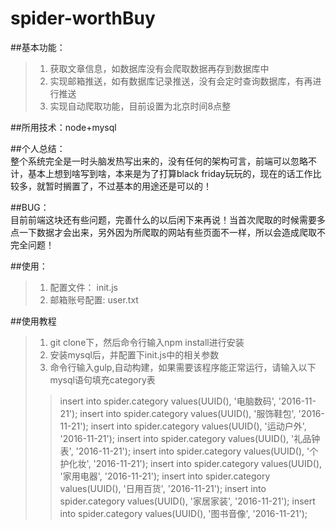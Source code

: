 # spider-worthBuy
##基本功能：
>1. 获取文章信息，如数据库没有会爬取数据再存到数据库中
>2. 实现邮箱推送，如有数据库记录推送，没有会定时查询数据库，有再进行推送
>3. 实现自动爬取功能，目前设置为北京时间8点整

##所用技术：node+mysql

##个人总结： </br>
整个系统完全是一时头脑发热写出来的，没有任何的架构可言，前端可以忽略不计，基本上想到啥写到啥，本来是为了打算black friday玩玩的，现在的话工作比较多，就暂时搁置了，不过基本的用途还是可以的！

##BUG：</br>
目前前端这块还有些问题，完善什么的以后闲下来再说！当首次爬取的时候需要多点一下数据才会出来，另外因为所爬取的网站有些页面不一样，所以会造成爬取不完全问题！

##使用：
>1. 配置文件： init.js
>2. 邮箱账号配置: user.txt

##使用教程
>1. git clone下，然后命令行输入npm install进行安装
>2. 安装mysql后，并配置下init.js中的相关参数
>3. 命令行输入gulp,自动构建，如果需要该程序能正常运行，请输入以下mysql语句填充category表
>>insert into spider.category values(UUID(), '电脑数码',  '2016-11-21');
>>insert into spider.category values(UUID(), '服饰鞋包',  '2016-11-21');
>>insert into spider.category values(UUID(), '运动户外',  '2016-11-21');
>>insert into spider.category values(UUID(), '礼品钟表',  '2016-11-21');
>>insert into spider.category values(UUID(), '个护化妆',  '2016-11-21');
>>insert into spider.category values(UUID(), '家用电器',  '2016-11-21');
>>insert into spider.category values(UUID(), '日用百货',  '2016-11-21');
>>insert into spider.category values(UUID(), '家居家装',  '2016-11-21');
>>insert into spider.category values(UUID(), '图书音像',  '2016-11-21');
